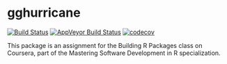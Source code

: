 # gghurricane

[![Build Status](https://travis-ci.org/mmoramarco/gghurricane.svg?branch=master)](https://travis-ci.org/mmoramarco/gghurricane) [![AppVeyor Build Status](https://ci.appveyor.com/api/projects/status/github/mmoramarco/gghurricane?branch=master&svg=true)](https://ci.appveyor.com/project/mmoramarco/gghurricane) [![codecov](https://codecov.io/gh/mmoramarco/gghurricane/branch/master/graph/badge.svg)](https://codecov.io/gh/mmoramarco/gghurricane)


This package is an assignment for the Building R Packages class on Coursera, part of the Mastering Software Development in R specialization.
